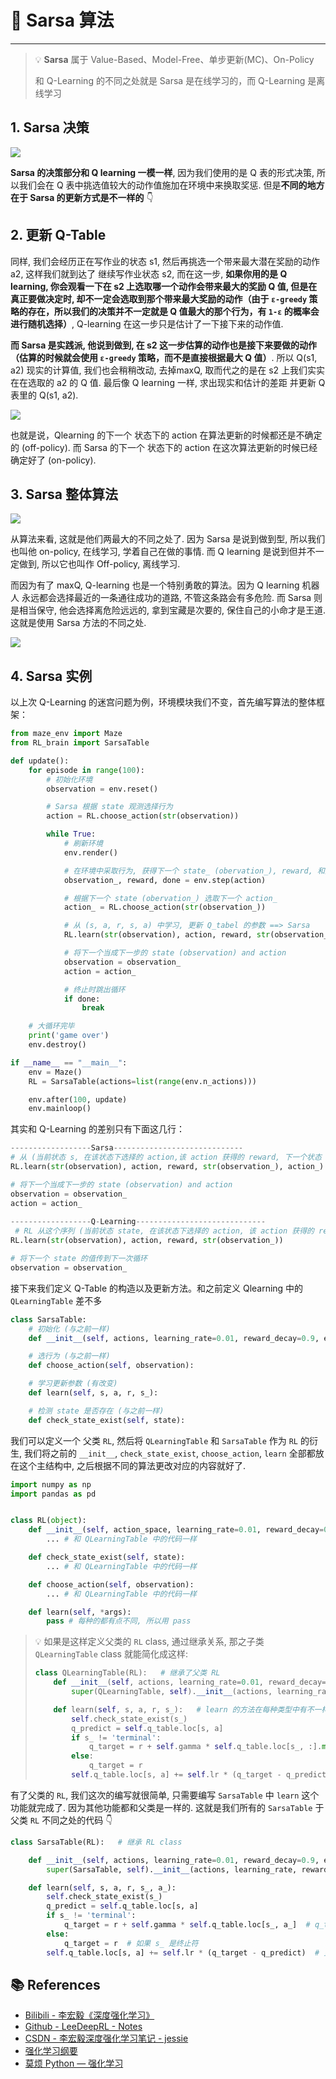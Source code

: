 # 🏈 Sarsa 算法

---

> 💡 **Sarsa** 属于 Value-Based、Model-Free、单步更新(MC)、On-Policy
>
> 和 Q-Learning 的不同之处就是 Sarsa 是在线学习的，而 Q-Learning 是离线学习

## 1. Sarsa 决策

![](https://gitee.com/veal98/images/raw/master/img/20201031092605.png)

**Sarsa 的决策部分和 Q learning 一模一样**, 因为我们使用的是 Q 表的形式决策, 所以我们会在 Q 表中挑选值较大的动作值施加在环境中来换取奖惩. 但是**不同的地方在于 Sarsa 的更新方式是不一样的** 👇

## 2. 更新 Q-Table

同样, 我们会经历正在写作业的状态 s1, 然后再挑选一个带来最大潜在奖励的动作 a2, 这样我们就到达了 继续写作业状态 s2, 而在这一步, **如果你用的是 Q learning, 你会观看一下在 s2 上选取哪一个动作会带来最大的奖励 Q 值, 但是在真正要做决定时, 却不一定会选取到那个带来最大奖励的动作（由于 `ε-greedy` 策略的存在，所以我们的决策并不一定就是 Q 值最大的那个行为，有 `1-ε` 的概率会进行随机选择）**, Q-learning 在这一步只是估计了一下接下来的动作值. 

**而 Sarsa 是实践派, 他说到做到, 在 s2 这一步估算的动作也是接下来要做的动作（估算的时候就会使用 `ε-greedy` 策略，而不是直接根据最大 Q 值）**. 所以 Q(s1, a2) 现实的计算值, 我们也会稍稍改动, 去掉maxQ, 取而代之的是在 s2 上我们实实在在选取的 a2 的 Q 值. 最后像 Q learning 一样, 求出现实和估计的差距 并更新 Q 表里的 Q(s1, a2).

![](https://gitee.com/veal98/images/raw/master/img/20201031092648.png)

也就是说，Qlearning 的下一个 状态下的 action 在算法更新的时候都还是不确定的 (off-policy). 而 Sarsa 的下一个 状态下的 action 在这次算法更新的时候已经确定好了 (on-policy).

## 3. Sarsa 整体算法

![](https://gitee.com/veal98/images/raw/master/img/20201031094353.png)

从算法来看, 这就是他们两最大的不同之处了. 因为 Sarsa 是说到做到型, 所以我们也叫他 on-policy, 在线学习, 学着自己在做的事情. 而 Q learning 是说到但并不一定做到, 所以它也叫作 Off-policy, 离线学习. 

而因为有了 maxQ, Q-learning 也是一个特别勇敢的算法。因为 Q learning 机器人 永远都会选择最近的一条通往成功的道路, 不管这条路会有多危险. 而 Sarsa 则是相当保守, 他会选择离危险远远的, 拿到宝藏是次要的, 保住自己的小命才是王道. 这就是使用 Sarsa 方法的不同之处.

![](https://gitee.com/veal98/images/raw/master/img/20201031100809.png)

## 4. Sarsa 实例

以上次 Q-Learning 的迷宫问题为例，环境模块我们不变，首先编写算法的整体框架：

```python
from maze_env import Maze
from RL_brain import SarsaTable

def update():
    for episode in range(100):
        # 初始化环境
        observation = env.reset()

        # Sarsa 根据 state 观测选择行为
        action = RL.choose_action(str(observation))

        while True:
            # 刷新环境
            env.render()

            # 在环境中采取行为, 获得下一个 state_ (obervation_), reward, 和是否终止
            observation_, reward, done = env.step(action)

            # 根据下一个 state (obervation_) 选取下一个 action_
            action_ = RL.choose_action(str(observation_))

            # 从 (s, a, r, s, a) 中学习, 更新 Q_tabel 的参数 ==> Sarsa
            RL.learn(str(observation), action, reward, str(observation_), action_)

            # 将下一个当成下一步的 state (observation) and action
            observation = observation_
            action = action_

            # 终止时跳出循环
            if done:
                break

    # 大循环完毕
    print('game over')
    env.destroy()

if __name__ == "__main__":
    env = Maze()
    RL = SarsaTable(actions=list(range(env.n_actions)))

    env.after(100, update)
    env.mainloop()
```

其实和 Q-Learning 的差别只有下面这几行：

```python
------------------Sarsa-----------------------------
# 从 (当前状态 s, 在该状态下选择的 action,该 action 获得的 reward, 下一个状态 state_, 在下一个状态下选择的 action_) 中学习, 更新 Q_tabel 的参数 ==> Sarsa
RL.learn(str(observation), action, reward, str(observation_), action_)

# 将下一个当成下一步的 state (observation) and action
observation = observation_
action = action_
            
------------------Q-Learning-----------------------------
 # RL 从这个序列 (当前状态 state, 在该状态下选择的 action, 该 action 获得的 reward, 下一个状态 state_) 中学习
RL.learn(str(observation), action, reward, str(observation_))

# 将下一个 state 的值传到下一次循环
observation = observation_
```

接下来我们定义 Q-Table 的构造以及更新方法。和之前定义 Qlearning 中的 `QLearningTable` 差不多

```python
class SarsaTable:
    # 初始化 (与之前一样)
    def __init__(self, actions, learning_rate=0.01, reward_decay=0.9, e_greedy=0.9):

    # 选行为 (与之前一样)
    def choose_action(self, observation):

    # 学习更新参数 (有改变)
    def learn(self, s, a, r, s_):

    # 检测 state 是否存在 (与之前一样)
    def check_state_exist(self, state):
```

我们可以定义一个 父类 `RL`, 然后将 `QLearningTable` 和 `SarsaTable` 作为 `RL` 的衍生, 我们将之前的 `__init__`, `check_state_exist`, `choose_action`, `learn` 全部都放在这个主结构中, 之后根据不同的算法更改对应的内容就好了. 

```python
import numpy as np
import pandas as pd


class RL(object):
    def __init__(self, action_space, learning_rate=0.01, reward_decay=0.9, e_greedy=0.9):
        ... # 和 QLearningTable 中的代码一样

    def check_state_exist(self, state):
        ... # 和 QLearningTable 中的代码一样

    def choose_action(self, observation):
        ... # 和 QLearningTable 中的代码一样

    def learn(self, *args):
        pass # 每种的都有点不同, 所以用 pass
```

> 💡 如果是这样定义父类的 `RL` class, 通过继承关系, 那之子类 `QLearningTable` class 就能简化成这样:
>
> ```python
> class QLearningTable(RL):   # 继承了父类 RL
>     def __init__(self, actions, learning_rate=0.01, reward_decay=0.9, e_greedy=0.9):
>         super(QLearningTable, self).__init__(actions, learning_rate, reward_decay, e_greedy)    # 表示继承关系
> 
>     def learn(self, s, a, r, s_):   # learn 的方法在每种类型中有不一样, 需重新定义
>         self.check_state_exist(s_)
>         q_predict = self.q_table.loc[s, a]
>         if s_ != 'terminal':
>             q_target = r + self.gamma * self.q_table.loc[s_, :].max()
>         else:
>             q_target = r
>         self.q_table.loc[s, a] += self.lr * (q_target - q_predict)
> ```

有了父类的 `RL`, 我们这次的编写就很简单, 只需要编写 `SarsaTable` 中 `learn` 这个功能就完成了. 因为其他功能都和父类是一样的. 这就是我们所有的 `SarsaTable` 于父类 `RL` 不同之处的代码 👇

```python
class SarsaTable(RL):   # 继承 RL class

    def __init__(self, actions, learning_rate=0.01, reward_decay=0.9, e_greedy=0.9):
        super(SarsaTable, self).__init__(actions, learning_rate, reward_decay, e_greedy)    # 表示继承关系

    def learn(self, s, a, r, s_, a_):
        self.check_state_exist(s_)
        q_predict = self.q_table.loc[s, a]
        if s_ != 'terminal':
            q_target = r + self.gamma * self.q_table.loc[s_, a_]  # q_target 基于选好的 a_ 而不是 Q(s_) 的最大值
        else:
            q_target = r  # 如果 s_ 是终止符
        self.q_table.loc[s, a] += self.lr * (q_target - q_predict)  # 更新 q_table
```

## 📚 References

- [Bilibili - 李宏毅《深度强化学习》](https://www.bilibili.com/video/BV1MW411w79n)
- [Github - LeeDeepRL - Notes](https://datawhalechina.github.io/leedeeprl-notes/)
- [CSDN - 李宏毅深度强化学习笔记 - jessie](https://blog.csdn.net/cindy_1102/article/details/87904928)
- [强化学习纲要](https://github.com/zhoubolei/introRL)
- [莫烦 Python — 强化学习](https://mofanpy.com/tutorials/machine-learning/reinforcement-learning/intro-RL-methods/)